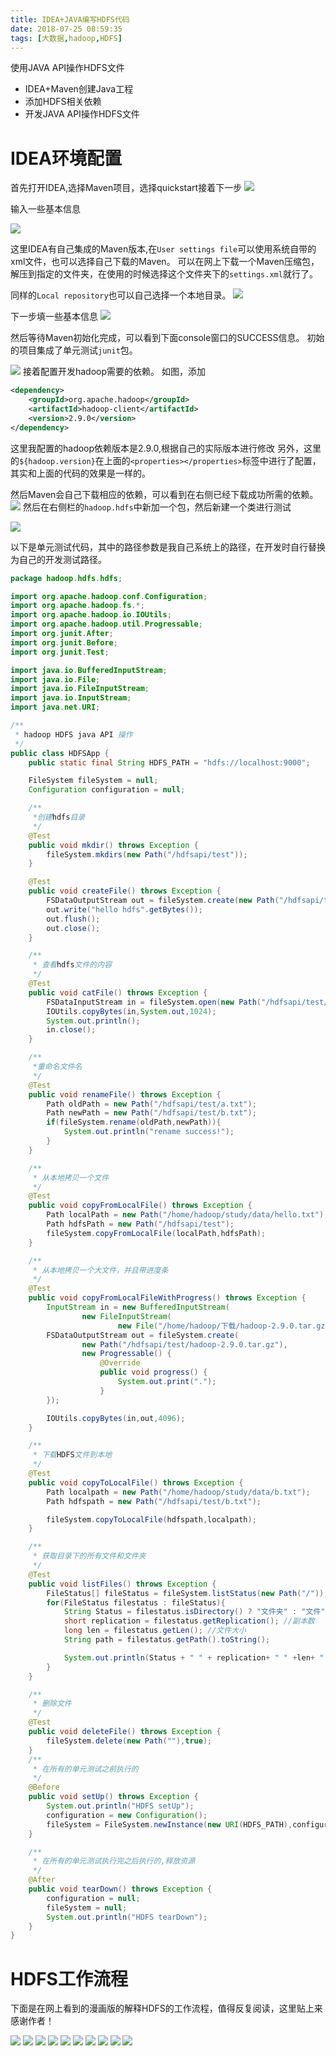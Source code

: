 ```yaml
---
title: IDEA+JAVA编写HDFS代码
date: 2018-07-25 08:59:35
tags: [大数据,hadoop,HDFS]
---
```


使用JAVA API操作HDFS文件
* IDEA+Maven创建Java工程
* 添加HDFS相关依赖
* 开发JAVA API操作HDFS文件

# IDEA环境配置

首先打开IDEA,选择Maven项目，选择quickstart接着下一步
![](IDEA+JAVA编写HDFS代码/1.png)

输入一些基本信息

![](IDEA+JAVA编写HDFS代码/2.png)

这里IDEA有自己集成的Maven版本,在`User settings file`可以使用系统自带的xml文件，也可以选择自己下载的Maven。
可以在网上下载一个Maven压缩包，解压到指定的文件夹，在使用的时候选择这个文件夹下的`settings.xml`就行了。

同样的`Local repository`也可以自己选择一个本地目录。
![](IDEA+JAVA编写HDFS代码/4.png)

下一步填一些基本信息
![](IDEA+JAVA编写HDFS代码/5.png)

然后等待Maven初始化完成，可以看到下面console窗口的SUCCESS信息。
初始的项目集成了单元测试`junit`包。

![](IDEA+JAVA编写HDFS代码/6.png)
接着配置开发hadoop需要的依赖。
如图，添加
```xml
<dependency>
    <groupId>org.apache.hadoop</groupId>
    <artifactId>hadoop-client</artifactId>
    <version>2.9.0</version>
</dependency>
```
这里我配置的hadoop依赖版本是2.9.0,根据自己的实际版本进行修改
另外，这里的`${hadoop.version}`在上面的`<properties></properties>`标签中进行了配置，其实和上面的代码的效果是一样的。

然后Maven会自己下载相应的依赖，可以看到在右侧已经下载成功所需的依赖。
![](IDEA+JAVA编写HDFS代码/7.png)
然后在右侧栏的`hadoop.hdfs`中新加一个包，然后新建一个类进行测试

![](IDEA+JAVA编写HDFS代码/8.png)

以下是单元测试代码，其中的路径参数是我自己系统上的路径，在开发时自行替换为自己的开发测试路径。
```java
package hadoop.hdfs.hdfs;

import org.apache.hadoop.conf.Configuration;
import org.apache.hadoop.fs.*;
import org.apache.hadoop.io.IOUtils;
import org.apache.hadoop.util.Progressable;
import org.junit.After;
import org.junit.Before;
import org.junit.Test;

import java.io.BufferedInputStream;
import java.io.File;
import java.io.FileInputStream;
import java.io.InputStream;
import java.net.URI;

/**
 * hadoop HDFS java API 操作
 */
public class HDFSApp {
    public static final String HDFS_PATH = "hdfs://localhost:9000";

    FileSystem fileSystem = null;
    Configuration configuration = null;

    /**
     *创建hdfs目录
     */
    @Test
    public void mkdir() throws Exception {
        fileSystem.mkdirs(new Path("/hdfsapi/test"));
    }

    @Test
    public void createFile() throws Exception {
        FSDataOutputStream out = fileSystem.create(new Path("/hdfsapi/test/a.txt"));
        out.write("hello hdfs".getBytes());
        out.flush();
        out.close();
    }

    /**
     * 查看hdfs文件的内容
     */
    @Test
    public void catFile() throws Exception {
        FSDataInputStream in = fileSystem.open(new Path("/hdfsapi/test/a.txt"));
        IOUtils.copyBytes(in,System.out,1024);
        System.out.println();
        in.close();
    }

    /**
     *重命名文件名
     */
    @Test
    public void renameFile() throws Exception {
        Path oldPath = new Path("/hdfsapi/test/a.txt");
        Path newPath = new Path("/hdfsapi/test/b.txt");
        if(fileSystem.rename(oldPath,newPath)){
            System.out.println("rename success!");
        }
    }

    /**
     * 从本地拷贝一个文件
     */
    @Test
    public void copyFromLocalFile() throws Exception {
        Path localPath = new Path("/home/hadoop/study/data/hello.txt");
        Path hdfsPath = new Path("/hdfsapi/test");
        fileSystem.copyFromLocalFile(localPath,hdfsPath);
    }

    /**
     * 从本地拷贝一个大文件，并且带进度条
     */
    @Test
    public void copyFromLocalFileWithProgress() throws Exception {
        InputStream in = new BufferedInputStream(
                new FileInputStream(
                        new File("/home/hadoop/下载/hadoop-2.9.0.tar.gz")));
        FSDataOutputStream out = fileSystem.create(
                new Path("/hdfsapi/test/hadoop-2.9.0.tar.gz"),
                new Progressable() {
                    @Override
                    public void progress() {
                        System.out.print(".");
                    }
        });

        IOUtils.copyBytes(in,out,4096);
    }

    /**
     * 下载HDFS文件到本地
     */
    @Test
    public void copyToLocalFile() throws Exception {
        Path localpath = new Path("/home/hadoop/study/data/b.txt");
        Path hdfspath = new Path("/hdfsapi/test/b.txt");

        fileSystem.copyToLocalFile(hdfspath,localpath);
    }

    /**
     * 获取目录下的所有文件和文件夹
     */
    @Test
    public void listFiles() throws Exception {
        FileStatus[] fileStatus = fileSystem.listStatus(new Path("/"));
        for(FileStatus filestatus : fileStatus){
            String Status = filestatus.isDirectory() ? "文件夹" : "文件";
            short replication = filestatus.getReplication(); //副本数
            long len = filestatus.getLen(); //文件大小
            String path = filestatus.getPath().toString();

            System.out.println(Status + " " + replication+ " " +len+ " " +path);
        }
    }

    /**
     * 删除文件
     */
    @Test
    public void deleteFile() throws Exception {
        fileSystem.delete(new Path(""),true);
    }
    /**
     * 在所有的单元测试之前执行的
     */
    @Before
    public void setUp() throws Exception {
        System.out.println("HDFS setUp");
        configuration = new Configuration();
        fileSystem = FileSystem.newInstance(new URI(HDFS_PATH),configuration);
    }

    /**
     * 在所有的单元测试执行完之后执行的,释放资源
     */
    @After
    public void tearDown() throws Exception {
        configuration = null;
        fileSystem = null;
        System.out.println("HDFS tearDown");
    }
}

```

# HDFS工作流程

下面是在网上看到的漫画版的解释HDFS的工作流程，值得反复阅读，这里贴上来感谢作者！

![](IDEA+JAVA编写HDFS代码/m-1.jpg)
![](IDEA+JAVA编写HDFS代码/m-2.jpg)
![](IDEA+JAVA编写HDFS代码/m-3.jpg)
![](IDEA+JAVA编写HDFS代码/m-4.jpg)
![](IDEA+JAVA编写HDFS代码/m-5.jpg)
![](IDEA+JAVA编写HDFS代码/m-6.jpg)
![](IDEA+JAVA编写HDFS代码/m-7.jpg)
![](IDEA+JAVA编写HDFS代码/m-8.jpg)
![](IDEA+JAVA编写HDFS代码/m-9.jpg)
![](IDEA+JAVA编写HDFS代码/m-10.jpg)